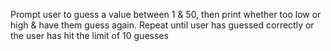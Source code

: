 Prompt user to guess a value between 1 &  50, then print whether too low or high &
have them guess again. Repeat until user has guessed correctly or the user has hit
the limit of 10 guesses

